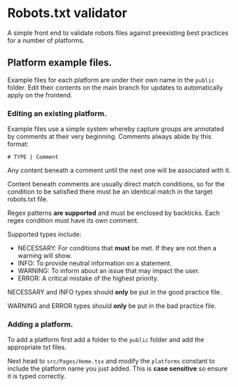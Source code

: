 # Robots.txt validator
A simple front end to validate robots files against preexisting best practices for a number of platforms.

## Platform example files.
Example files for each platform are under their own name in the `public` folder. 
Edit their contents on the main branch for updates to automatically apply on the frontend.

### Editing an existing platform.
Example files use a simple system whereby capture groups are annotated by comments at their very beginning.
Comments always abide by this format:

`# TYPE | Comment`

Any content beneath a comment until the next one will be associated with it.

Content beneath comments are usually direct match conditions, so for the condition to be satisfied
there must be an identical match in the target robots.txt file.

Regex patterns **are supported** and must be enclosed by backticks. Each regex condition must have its own comment.

Supported types include: 
- NECESSARY: For conditions that **must** be met. If they are not then a warning will show.
- INFO: To provide neutral information on a statement.
- WARNING: To inform about an issue that may impact the user.
- ERROR: A critical mistake of the highest priority. 

NECESSARY and INFO types should **only** be put in the good practice file.

WARNING and ERROR types should **only** be put in the bad practice file.

### Adding a platform.

To add a platform first add a folder to the `public` folder and add the appropriate txt files.

Next head to `src/Pages/Home.tsx` and modify the `platforms` constant to include the platform name
you just added. This is **case sensitive** so ensure it is typed correctly.

